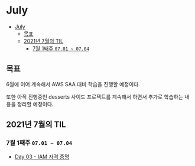 # July

- [July](#july)
  - [목표](#목표)
  - [2021년 7월의 TIL](#2021년-7월의-til)
    - [7월 1째주 `07.01 ~ 07.04`](#7월-1째주-0701--0704)

## 목표

6월에 이어 계속해서 AWS SAA 대비 학습을 진행할 예정이다.

또한 아직 진행중인 desserts 사이드 프로젝트를 계속해서 하면서 추가로 학습하는 내용을 정리할 예정이다.

## 2021년 7월의 TIL

### 7월 1째주 `07.01 ~ 07.04`

* [Day 03 - IAM 자격 증명](day03.md)
